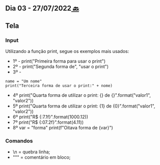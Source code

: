 ## Dia 03 - 27/07/2022[  🔙](../../README.md)

## Tela

### Input
Utilizando a função print, segue os exemplos mais usados:

- 1º - print("Primeira forma para usar o print")
- 2º - print("Segunda forma de", "usar o print")
- 3º - 
```
name = "Um nome"
print("Terceira forma de usar o print:" + nome)
```
- 4º print("Quarta forma de utilizar o print: {} de {}".format("valor1", "valor2"))
- 5º print("Quarta forma de utilizar o print: {1} de {0}".format("valor1", "valor2"))
- 6º print("R$ {:7.1f}".format(1000.12))
- 7º print("R$ {:07.2f}".format(4.11))
- 8º var = "forma"
 print(f"Oitava forma de {var}")

### Comandos

- \n = quebra linha;
- """ = comentário em bloco;